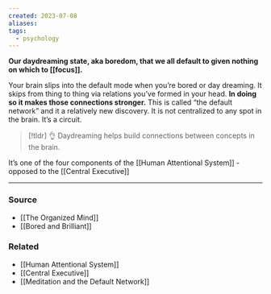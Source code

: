 ```yaml
---
created: 2023-07-08
aliases: 
tags:
  - psychology
---
```

**Our daydreaming state, aka boredom, that we all default to given nothing on which to [[focus]].**

Your brain slips into the default mode when you’re bored or day dreaming. It skips from thing to thing via relations you’ve formed in your head. **In doing so it makes those connections stronger.** This is called “the default network” and it a relatively new discovery. It is not centralized to any spot in the brain. It’s a circuit.

> [!tldr] 👌 Daydreaming helps build connections between concepts in the brain.

It’s one of the four components of the [[Human Attentional System]] - opposed to the [[Central Executive]] 

---

### Source
- [[The Organized Mind]]
- [[Bored and Brilliant]]

### Related
- [[Human Attentional System]]
- [[Central Executive]]
- [[Meditation and the Default Network]]